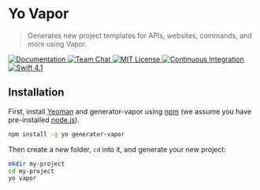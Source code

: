 # Yo Vapor

> Generates new project templates for APIs, websites, commands, and more using Vapor.

<a href="https://docs.vapor.codes/3.0/validation/getting-started/">
    <img src="http://img.shields.io/badge/read_the-docs-2196f3.svg" alt="Documentation">
</a>
<a href="https://discord.gg/vapor">
    <img src="https://img.shields.io/discord/431917998102675485.svg" alt="Team Chat">
</a>
<a href="LICENSE">
    <img src="http://img.shields.io/badge/license-MIT-brightgreen.svg" alt="MIT License">
</a>
<a href="https://circleci.com/gh/vapor/validation">
    <img src="https://circleci.com/gh/vapor/validation.svg?style=shield" alt="Continuous Integration">
</a>
<a href="https://swift.org">
    <img src="http://img.shields.io/badge/swift-4.1-brightgreen.svg" alt="Swift 4.1">
</a>

## Installation

First, install [Yeoman](http://yeoman.io) and generator-vapor using [npm](https://www.npmjs.com/) (we assume you have pre-installed [node.js](https://nodejs.org/)).

```bash
npm install -g yo generator-vapor
```

Then create a new folder, `cd` into it, and generate your new project:

```bash
mkdir my-project
cd my-project
yo vapor
```
